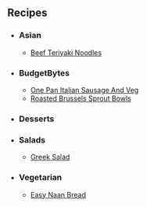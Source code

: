## Recipes
- ### Asian ###
  - [Beef Teriyaki Noodles](Asian/Beef_Teriyaki_Noodles.md)

- ### BudgetBytes ###
  - [One Pan Italian Sausage And Veg](BudgetBytes/One_Pan_Italian_Sausage_And_Veg.md)
  - [Roasted Brussels Sprout Bowls](BudgetBytes/Roasted_Brussels_Sprout_Bowls.md)

- ### Desserts ###

- ### Salads ###
  - [Greek Salad](Salads/Greek_Salad.md)

- ### Vegetarian ###
  - [Easy Naan Bread](Vegetarian/Easy_Naan_Bread.md)

